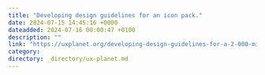 ```yaml
---
title: "Developing design guidelines for an icon pack."
date: 2024-07-15 14:45:16 +0000
dateadded: 2024-07-16 00:00:47 +0100
description: ""
link: "https://uxplanet.org/developing-design-guidelines-for-a-2-000-minimal-icons-pack-96d78dddec8d?source=rss----819cc2aaeee0---4"
category:
directory: _directory/ux-planet.md
---
```

